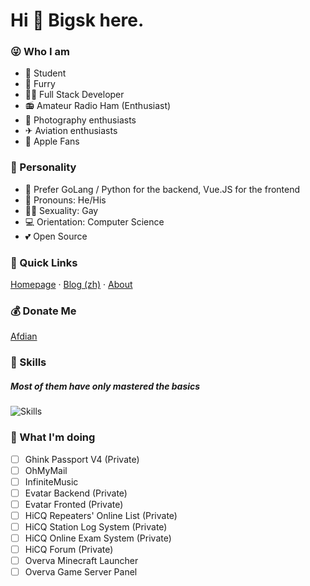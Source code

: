 # Hi 👋 Bigsk here.

### 😜 Who I am

- 🎒 Student
- 🐺 Furry
- 👨‍💻 Full Stack Developer
- 📻 Amateur Radio Ham (Enthusiast)
- 📸 Photography enthusiasts
- ✈ Aviation enthusiasts
- 🍎 Apple Fans

### 🏃 Personality

- 📝 Prefer GoLang / Python for the backend, Vue.JS for the frontend
- 👨 Pronouns: He/His
- 🏳️‍🌈 Sexuality: Gay
- 💻 Orientation: Computer Science
- 💕 Open Source

### 📌 Quick Links

[Homepage](https://www.ianxia.com) · [Blog (zh)](https://blog.ianxia.com) · [About](https://www.ianxia.com/about.html)

### 💰 Donate Me

[Afdian](https://afdian.net/a/bigsk)

### 🔨 Skills

##### Most of them have only mastered the basics

![Skills](https://skillicons.dev/icons?i=arduino,au,c,cs,cpp,css,docker,flask,git,github,gohtml,idea,ai,js,jenkins,jquery,linux,lua,nginx,nodejs,ps,php,powershell,pr,py,pytorch,raspberrypi,rust,sqlite,stackoverflow,svg,tauri,tensorflow,ts,vercel,vim,visualstudio,vite,vscode,vue)

### 📜 What I'm doing

- [ ] Ghink Passport V4 (Private)
- [ ] OhMyMail
- [ ] InfiniteMusic
- [ ] Evatar Backend (Private)
- [ ] Evatar Fronted (Private)
- [ ] HiCQ Repeaters' Online List (Private)
- [ ] HiCQ Station Log System (Private)
- [ ] HiCQ Online Exam System (Private)
- [ ] HiCQ Forum (Private)
- [ ] Overva Minecraft Launcher
- [ ] Overva Game Server Panel